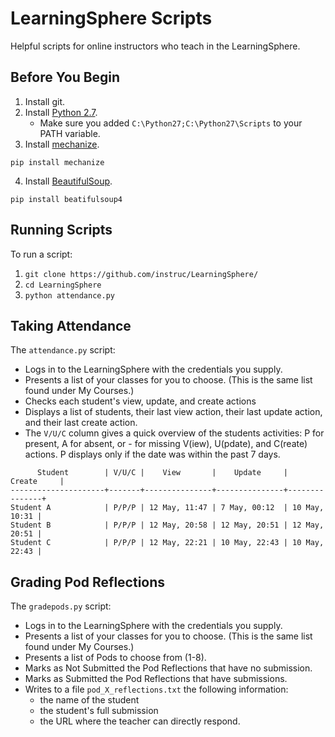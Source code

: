 # LearningSphere Scripts

Helpful scripts for online instructors who teach in the LearningSphere.

## Before You Begin

1. Install git.
2. Install [Python 2.7](https://www.python.org/downloads/).
	* Make sure you added `C:\Python27;C:\Python27\Scripts` to your PATH
	  variable.
3. Install [mechanize](http://wwwsearch.sourceforge.net/mechanize/).
```
pip install mechanize
```
4. Install [BeautifulSoup](http://www.crummy.com/software/BeautifulSoup/).
```
pip install beatifulsoup4
```

## Running Scripts

To run a script:

1. `git clone https://github.com/instruc/LearningSphere/`
2. `cd LearningSphere`
3. `python attendance.py`

## Taking Attendance

The `attendance.py` script:

+ Logs in to the LearningSphere with the credentials you supply.
+ Presents a list of your classes for you to choose. (This is the same 
  list found under My Courses.)
+ Checks each student's view, update, and create actions
+ Displays a list of students, their last view action, their last update
  action, and their last create action.
+ The `V/U/C` column gives a quick overview of the students activities:
  P for present, A for absent, or - for missing V(iew), U(pdate), and 
  C(reate) actions. P displays only if the date was within the past 7 days.

```
      Student        | V/U/C |    View       |    Update     |    Create     |
---------------------+-------+---------------+---------------+---------------+
Student A            | P/P/P | 12 May, 11:47 | 7 May, 00:12  | 10 May, 10:31 |
Student B            | P/P/P | 12 May, 20:58 | 12 May, 20:51 | 12 May, 20:51 |
Student C            | P/P/P | 12 May, 22:21 | 10 May, 22:43 | 10 May, 22:43 |

```

## Grading Pod Reflections

The `gradepods.py` script:

+ Logs in to the LearningSphere with the credentials you supply.
+ Presents a list of your classes for you to choose. (This is the same 
  list found under My Courses.)
+ Presents a list of Pods to choose from (1-8).
+ Marks as Not Submitted the Pod Reflections that have no submission.
+ Marks as Submitted the Pod Reflections that have submissions.
+ Writes to a file `pod_X_reflections.txt` the following information:
	* the name of the student
	* the student's full submission
	* the URL where the teacher can directly respond. 
